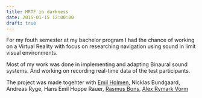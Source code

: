 ```yaml
---
title: HRTF in darkness
date: 2015-01-15 12:00:00
draft: true
---
```


For my fouth semester at my bachelor program I had the chance of working on a Virtual Reality with focus on researching navigation using sound in limit visual environments.

Most of my work was done in implementing and adapting Binaural sound systems. And working on recording real-time data of the test participants.

The project was made togehter with [Emil Holmen](http://emilholmen.com), Nicklas Bundgaard, Andreas Ryge, Hans Emil Hoppe Rauer, [Rasmus Bons](http://www.bons.one/), [Alex Rymark Vorm](https://soundcloud.com/alex-vorm)